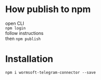 # How publish to npm
open CLI </br>
`npm login` </br>
follow instructions </br>
then
`npm publish`

# Installation
`npm i wormsoft-telegram-connector --save`